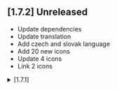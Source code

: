 ## [1.7.2] Unreleased
* Update dependencies
* Update translation
* Add czech and slovak language
* Add 20 new icons
* Update 4 icons
* Link 2 icons

<details>
<summary>[1.7.1]</summary
* Add Pull & Bear
* Add PDF Doc Scan
* Add 56 Secure
* Add discovery+
* Add ToDark
* Add The Light
* Add RethinkDNS
* Add Polaris
* Update Red Moon
* Update FluffyChat
* Update KernelSU
* Update Launcher icon @skedastically
* Fix Icon size @jamal2362
* Add Changelog Button
</details>

